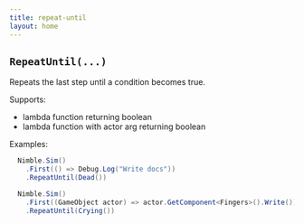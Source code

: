 ```yaml
---
title: repeat-until
layout: home
---
```


## `RepeatUntil(...)`

Repeats the last step until a condition becomes true.

Supports:

- lambda function returning boolean
- lambda function with actor arg returning boolean

Examples:

```csharp
  Nimble.Sim()
    .First(() => Debug.Log("Write docs"))
    .RepeatUntil(Dead())
```

```csharp
  Nimble.Sim()
    .First((GameObject actor) => actor.GetComponent<Fingers>().Write())
    .RepeatUntil(Crying())
```